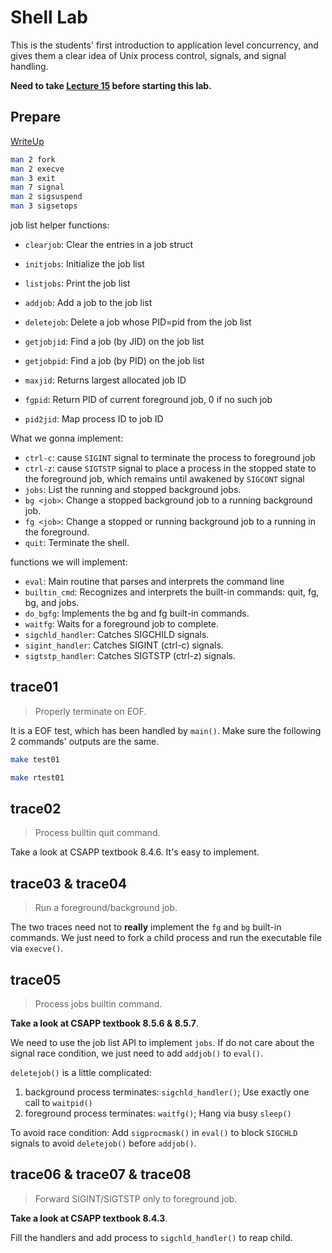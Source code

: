# Shell Lab

This is the students' first introduction to application level concurrency, and
gives them a clear idea of Unix process control, signals, and signal handling.

**Need to take [Lecture 15](https://www.bilibili.com/video/BV1iW411d7hd?p=15)
before starting this lab.**

## Prepare

[WriteUp](http://csapp.cs.cmu.edu/3e/shlab.pdf)

```bash
man 2 fork
man 2 execve
man 3 exit
man 7 signal
man 2 sigsuspend
man 3 sigsetops
```

job list helper functions:
* `clearjob`: Clear the entries in a job struct
* `initjobs`: Initialize the job list

* `listjobs`: Print the job list

* `addjob`: Add a job to the job list
* `deletejob`: Delete a job whose PID=pid from the job list

* `getjobjid`: Find a job (by JID) on the job list
* `getjobpid`: Find a job (by PID) on the job list

* `maxjid`: Returns largest allocated job ID

* `fgpid`: Return PID of current foreground job, 0 if no such job

* `pid2jid`: Map process ID to job ID

What we gonna implement:
* `ctrl-c`: cause `SIGINT` signal to terminate the process to foreground job
* `ctrl-z`: cause `SIGTSTP` signal to place a process in the stopped state to
  the foreground job, which remains until awakened by `SIGCONT` signal
* `jobs`: List the running and stopped background jobs.
* `bg <job>`: Change a stopped background job to a running background job.
* `fg <job>`: Change a stopped or running background job to a running in the foreground.
* `quit`: Terminate the shell.

functions we will implement:
* `eval`: Main routine that parses and interprets the command line
* `builtin_cmd`: Recognizes and interprets the built-in commands: quit, fg, bg, and jobs.
* `do_bgfg`: Implements the bg and fg built-in commands.
* `waitfg`: Waits for a foreground job to complete.
* `sigchld_handler`: Catches SIGCHILD signals.
* `sigint_handler`: Catches SIGINT (ctrl-c) signals.
* `sigtstp_handler`: Catches SIGTSTP (ctrl-z) signals.

## trace01

> Properly terminate on EOF.

It is a EOF test, which has been handled by `main()`. Make sure the following 2
commands' outputs are the same.

```bash
make test01

make rtest01
```

## trace02

> Process builtin quit command.

Take a look at CSAPP textbook 8.4.6. It's easy to implement.

## trace03 & trace04

> Run a foreground/background job.

The two traces need not to **really** implement the `fg` and `bg` built-in commands.
We just need to fork a child process and run the executable file via `execve()`.

## trace05

> Process jobs builtin command.

**Take a look at CSAPP textbook 8.5.6 & 8.5.7**.

We need to use the job list API to implement `jobs`. If do not care about the
signal race condition, we just need to add `addjob()` to `eval()`.

`deletejob()` is a little complicated:
1. background process terminates: `sigchld_handler()`; Use exactly one call to
`waitpid()`
2. foreground process terminates: `waitfg()`; Hang via busy `sleep()`

To avoid race condition: Add `sigprocmask()` in `eval()` to block `SIGCHLD`
signals to avoid `deletejob()` before `addjob()`.

## trace06 & trace07 & trace08

> Forward SIGINT/SIGTSTP only to foreground job.

**Take a look at CSAPP textbook 8.4.3**.

Fill the handlers and add process to `sigchld_handler()` to reap child.
